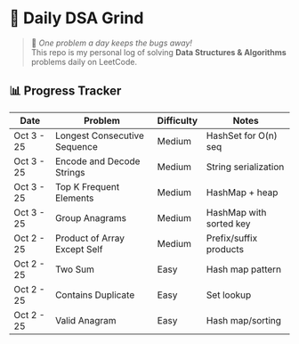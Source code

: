 # 🚀 Daily DSA Grind

> 🌱 _One problem a day keeps the bugs away!_  
> This repo is my personal log of solving **Data Structures & Algorithms** problems daily on LeetCode.

## 📊 Progress Tracker

| Date       | Problem                      | Difficulty | Notes                   |
| ---------- | ---------------------------- | ---------- | ----------------------- |
| Oct 3 - 25 | Longest Consecutive Sequence | Medium     | HashSet for O(n) seq    |
| Oct 3 - 25 | Encode and Decode Strings    | Medium     | String serialization    |
| Oct 3 - 25 | Top K Frequent Elements      | Medium     | HashMap + heap          |
| Oct 3 - 25 | Group Anagrams               | Medium     | HashMap with sorted key |
| Oct 2 - 25 | Product of Array Except Self | Medium     | Prefix/suffix products  |
| Oct 2 - 25 | Two Sum                      | Easy       | Hash map pattern        |
| Oct 2 - 25 | Contains Duplicate           | Easy       | Set lookup              |
| Oct 2 - 25 | Valid Anagram                | Easy       | Hash map/sorting        |
